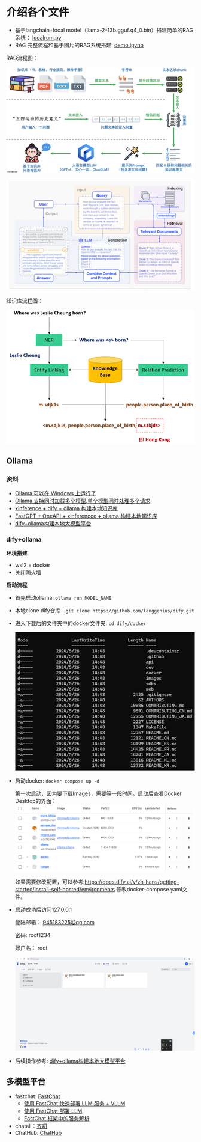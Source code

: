 # 介绍各个文件

* 基于langchain+local model（llama-2-13b.gguf.q4_0.bin）搭建简单的RAG系统： [localrum.py](./localrun.py)
* RAG 完整流程和基于图片的RAG系统搭建: [demo.ipynb](./demo.ipynb)

RAG流程图：

![RAG流程图](./image/rag1.jpeg)

![RAG流程图](./image/rag2.jpeg)


知识库流程图：

![知识库流程图](./image/kg.png)



## Ollama

### 资料

* [Ollama 可以在 Windows 上运行了](https://blog.csdn.net/engchina/article/details/136125933)
* [Ollama 支持同时加载多个模型,单个模型同时处理多个请求 ](https://www.bilibili.com/read/cv34357822/)
* [xinference + dify + ollama 构建本地知识库](https://mp.weixin.qq.com/s/XrHZqXZ-8oV2kKOgfUlcIw)
* [FastGPT + OneAPI + xinferencce + ollama 构建本地知识库](https://www.53ai.com/news/qianyanjishu/1260.html)
* [dify+ollama构建本地大模型平台](https://zhuanlan.zhihu.com/p/697386670)

### dify+ollama

**环境搭建**

* wsl2 + docker
* 关闭防火墙


**启动流程**

* 首先启动ollama: `ollama run MODEL_NAME`
* 本地clone dify仓库：`git clone https://github.com/langgenius/dify.git`
* 进入下载后的文件夹中的docker文件夹: `cd dify/docker`
  
  ![dify 结构](/image/dify.png "DiFy 目录结构")
* 启动docker: `docker compose up -d`
  
  第一次启动，因为要下载Images，需要等一段时间。启动后查看Docker Desktop的界面：
  ![Docker Desktop的界面](/image/doker-desktop.png "Docker Desktop的界面")
  
  如果需要修改配置，可以参考:https://docs.dify.ai/v/zh-hans/getting-started/install-self-hosted/environments 修改docker-compose.yaml文件。

* 启动成功后访问127.0.0.1
  
  登陆邮箱： 945183225@qq.com

  密码: root1234
  
  账户名： root

  ![Dify本地界面](/image/dify-ui.png "Dify本地界面")

* 后续操作参考: [dify+ollama构建本地大模型平台](https://zhuanlan.zhihu.com/p/697386670)



## 多模型平台

* fastchat: [FastChat](https://github.com/lm-sys/FastChat?tab=readme-ov-file#serving-with-web-gui)
  * [使用 FastChat 快速部署 LLM 服务 + VLLM](https://rudeigerc.dev/posts/llm-inference-with-fastchat/)
  * [使用 FastChat 部署 LLM](https://zhaozhiming.github.io/2023/08/22/use-fastchat-deploy-llm/)
  * [FastChat 框架中的服务解析](http://felixzhao.cn/Articles/article/71)
* chatall：[齐叨](https://github.com/sunner/ChatALL)
* ChatHub: [ChatHub](https://chathub.gg/)